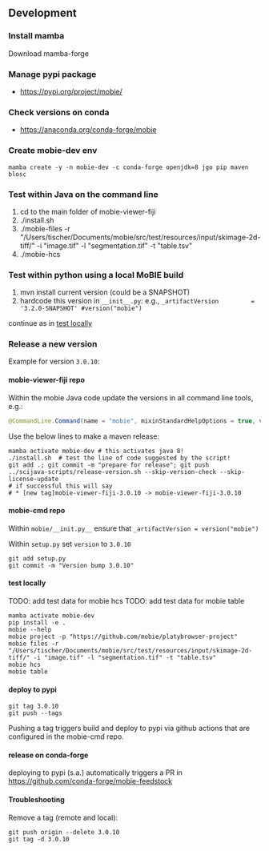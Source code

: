 ## Development

### Install mamba

Download mamba-forge

### Manage pypi package

- https://pypi.org/project/mobie/

### Check versions on conda

- https://anaconda.org/conda-forge/mobie

### Create mobie-dev env

```
mamba create -y -n mobie-dev -c conda-forge openjdk=8 jgo pip maven blosc
```

### Test within Java on the command line

1. cd to the main folder of mobie-viewer-fiji
2. ./install.sh
3. ./mobie-files -r "/Users/tischer/Documents/mobie/src/test/resources/input/skimage-2d-tiff/" -i "image.tif" -l "segmentation.tif" -t "table.tsv" 
4. ./mobie-hcs


### Test within python using a local MoBIE build

1. mvn install current version (could be a SNAPSHOT)
2. hardcode this version in `__init__.py`: e.g., 
   `_artifactVersion         = '3.2.0-SNAPSHOT' #version("mobie")` 
   
continue as in [test locally](#test-locally)

### Release a new version

Example for version `3.0.10`:

#### mobie-viewer-fiji repo

Within the mobie Java code update the versions in all command line tools, e.g.:

```java
@CommandLine.Command(name = "mobie", mixinStandardHelpOptions = true, version = "3.0.10", description = "Visualise multi-modal big image data, see https://mobie.github.io/")
```

Use the below lines to make a maven release:

```
mamba activate mobie-dev # this activates java 8!
./install.sh  # test the line of code suggested by the script!
git add .; git commit -m "prepare for release"; git push
../scijava-scripts/release-version.sh --skip-version-check --skip-license-update
# if successful this will say
# * [new tag]mobie-viewer-fiji-3.0.10 -> mobie-viewer-fiji-3.0.10
```

#### mobie-cmd repo

Within `mobie/__init.py__` ensure that
`_artifactVersion = version("mobie")`   

Within `setup.py` set `version` to `3.0.10`

```
git add setup.py
git commit -m "Version bump 3.0.10"
```


#### test locally

TODO: add test data for mobie hcs
TODO: add test data for mobie table

```
mamba activate mobie-dev
pip install -e .
mobie --help
mobie project -p "https://github.com/mobie/platybrowser-project"
mobie files -r "/Users/tischer/Documents/mobie/src/test/resources/input/skimage-2d-tiff/" -i "image.tif" -l "segmentation.tif" -t "table.tsv"
mobie hcs
mobie table
```

#### deploy to pypi

```
git tag 3.0.10
git push --tags
```

Pushing a tag triggers build and deploy to pypi via github actions that are configured in the mobie-cmd repo.

#### release on conda-forge

deploying to pypi (s.a.) automatically triggers a PR in https://github.com/conda-forge/mobie-feedstock


#### Troubleshooting

Remove a tag (remote and local):

```
git push origin --delete 3.0.10
git tag -d 3.0.10
```

